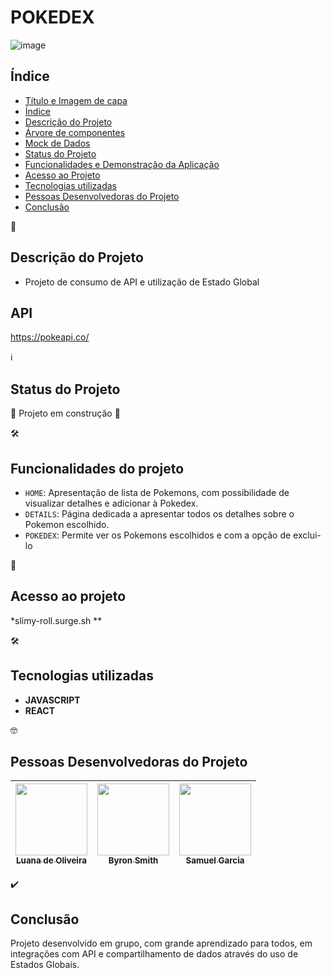 # POKEDEX
![image](https://user-images.githubusercontent.com/102331990/189526579-9e909cd2-4421-450f-b9a0-f0cbdf042793.png)

## Índice

* [Título e Imagem de capa](#e-commerce)
* [Índice](#índice)
* [Descrição do Projeto](#descrição-do-projeto)
* [Árvore de componentes](#árvore-de-componentes)
* [Mock de Dados](#mock-de-dados)
* [Status do Projeto](#status-do-projeto)
* [Funcionalidades e Demonstração da Aplicação](#funcionalidades-do-projeto)
* [Acesso ao Projeto](#acesso-ao-projeto)
* [Tecnologias utilizadas](#tecnologias-utilizadas)
* [Pessoas Desenvolvedoras do Projeto](#pessoas-desenvolvedoras-do-projeto)
* [Conclusão](#conclusão)


📝
## Descrição do Projeto

- Projeto de consumo de API e utilização de Estado Global


## API
https://pokeapi.co/


ℹ️
## Status do Projeto

🚧 Projeto em construção 🚧 


🛠️ 
## Funcionalidades do projeto

- `HOME`: Apresentação de lista de Pokemons, com possibilidade de visualizar detalhes e adicionar à Pokedex. 
- `DETAILS`: Página dedicada a apresentar todos os detalhes sobre o Pokemon escolhido.
- `POKEDEX`: Permite ver os Pokemons escolhidos e com a opção de exclui-lo

📁
## Acesso ao projeto

*slimy-roll.surge.sh
**



🛠️
## Tecnologias utilizadas

- **JAVASCRIPT**
- **REACT**

🤓
## Pessoas Desenvolvedoras do Projeto

| [<img src="https://avatars.githubusercontent.com/u/102303260?v=4" width=115><br><sub>Luana de Oliveira</sub>](https://github.com/deoliveiraluana) |  [<img src="https://avatars.githubusercontent.com/u/74737156?v=4" width=115><br><sub>Byron Smith</sub>](https://github.com/byron-smith-nobrega) |  [<img src="https://avatars.githubusercontent.com/u/102331990?v=4" width=115><br><sub>Samuel Garcia</sub>](https://github.com/Samuca010) |
| :---: | :---: | :---: |


✔️
## Conclusão

Projeto desenvolvido em grupo, com grande aprendizado para todos,  em integrações com API e compartilhamento de dados através do uso de Estados Globais.
